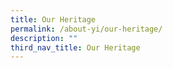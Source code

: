 ```yaml
---
title: Our Heritage
permalink: /about-yi/our-heritage/
description: ""
third_nav_title: Our Heritage
---
```

